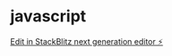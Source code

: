 # javascript

[Edit in StackBlitz next generation editor ⚡️](https://stackblitz.com/~/github.com/ismaelcarpio/javascript)